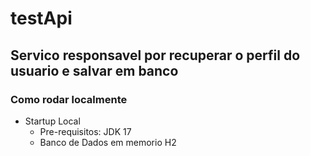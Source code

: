 # testApi
## Servico responsavel por recuperar o perfil do usuario e salvar em banco

### Como rodar localmente

- Startup Local
    - Pre-requisitos: JDK 17
    - Banco de Dados em memorio H2